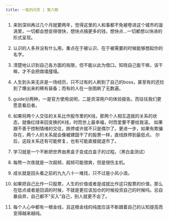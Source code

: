 ```yaml
---
title: 一笔的闪念 | 第八期 
---
```

1. 来到深圳再过几个月就要两年，觉得这里的人和事都不免被卷进这个城市的漩涡里，一切都会想变得很快，想快点搞更多的钱，想快点...一切都想以快进的形式呈现。

2. 认识的人多并没有什么用，重点在于被认识、在于被需要的时候能够想起你的名字。

3. 清楚地认识到自己各方面的局限，但不能以此为借口。知晓自己能干嘛，该干嘛，才不会把南墙撞塌。

4. 人生到头来无非是一场经历，只不过有的人刷到了自己的boss，甚至有的还捡到了爆出来的稀有装备；而有的人在一张图刷了无数遍。

5. guide分两种，一是官方使用说明，二是资深用户的体验报告。而往往我们更愿意看后者。

6. 如果将两个人交往的关系比作股市里的K线，那两个人相互造就的关系的状态，就像红绿来回变换的K线，时而世上最幸福，时而爱要不要给我滚。
   如果跟不善于控制情绪的交往，跌停或许就不只是偶尔了。更进一步，如果有欺骗存在，两个人的关系就会像被建国干了的股票一样，直线跌停到最低点。
   尔后，这段关系还有可能修复，也有可能直接就退市了。
    
7. 学习就是一个不断把世界由黑盒子变成白盒子的过程。（黑白盒测试）

8. 每熬一次夜就是一次超频，超频可能很爽，但是很伤主机。

9. 成长就是回头看之前的九九八十一难找，只不过是小风小浪。

10. 如果把自己比作一只股票，人生的价值或者是成就比作这只股票的价值，那么在低点或者是回调的时候，不就是更应该加仓的时候投资自己的时候吗。忌自暴自弃，自己都不“买入”自己，别人就更不会了。

11. 每个人心中都有一根金线，且这根金线的纯度应该不断跟着自己的认知提高而变得越来越纯。